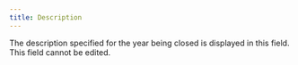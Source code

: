 ```yaml
---
title: Description
---
```



The description specified for the year being closed is displayed in  this field. This field cannot be edited.
